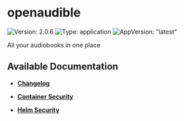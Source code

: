 # openaudible

![Version: 2.0.6](https://img.shields.io/badge/Version-2.0.6-informational?style=flat-square) ![Type: application](https://img.shields.io/badge/Type-application-informational?style=flat-square) ![AppVersion: "latest"](https://img.shields.io/badge/AppVersion-"latest"-informational?style=flat-square)

All your audiobooks in one place

## Available Documentation

- [**Changelog**](CHANGELOG)

- [**Container Security**](container-security)

- [**Helm Security**](helm-security)

